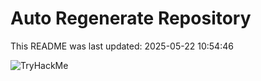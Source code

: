 # Auto Regenerate Repository

This README was last updated: 2025-05-22 10:54:46

 ![TryHackMe](https://tryhackme.com/badge/533634)